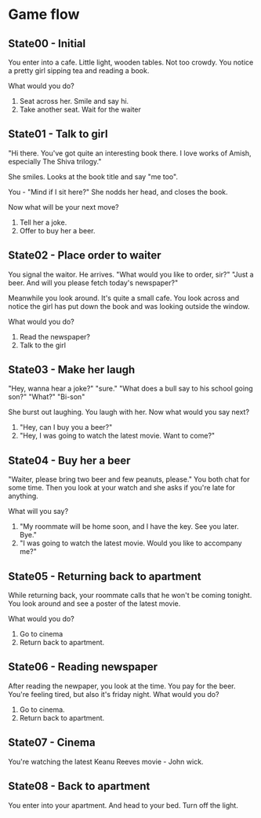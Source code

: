 # Game flow

## State00 - Initial
You enter into a cafe.
Little light, wooden tables. Not too crowdy.
You notice a pretty girl sipping tea and reading a book.

What would you do?
1. Seat across her. Smile and say hi. 
2. Take another seat. Wait for the waiter


## State01 - Talk to girl
"Hi there. You've got quite an interesting book there. I love works of Amish, especially The Shiva trilogy."

She smiles. Looks at the book title and say "me too".

You - "Mind if I sit here?"
She nodds her head, and closes the book.

Now what will be your next move?
1. Tell her a joke.
2. Offer to buy her a beer.

## State02 - Place order to waiter
You signal the waitor. He arrives.
"What would you like to order, sir?"
"Just a beer. And will you please fetch today's newspaper?"

Meanwhile you look around. It's quite a small cafe. You look across and notice the girl has put down the book and was looking outside the window.

What would you do?
1. Read the newspaper?
2. Talk to the girl

## State03 - Make her laugh
"Hey, wanna hear a joke?"
"sure."
"What does a bull say to his school going son?"
"What?"
"Bi-son"

She burst out laughing. You laugh with her.
Now what would you say next?
1. "Hey, can I buy you a beer?"
2. "Hey, I was going to watch the latest movie. Want to come?"

## State04 - Buy her a beer
"Waiter, please bring two beer and few peanuts, please."
You both chat for some time. Then you look at your watch and she asks if you're late for anything.

What will you say?
1. "My roommate will be home soon, and I have the key. See you later. Bye."
2. "I was going to watch the latest movie. Would you like to accompany me?"

## State05 - Returning back to apartment
While returning back, your roommate calls that he won't be coming tonight. You look around and see a poster of the latest movie. 

What would you do?
1. Go to cinema
2. Return back to apartment. 

## State06 - Reading newspaper
After reading the newpaper, you look at the time. You pay for the beer. You're feeling tired, but also it's friday night. 
What would you do?
1. Go to cinema.
2. Return back to apartment.

## State07 - Cinema
You're watching the latest Keanu Reeves movie - John wick. 

## State08 - Back to apartment
You enter into your apartment. And head to your bed.
Turn off the light.
